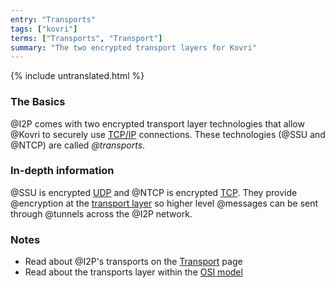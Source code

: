 ```yaml
---
entry: "Transports"
tags: ["kovri"]
terms: ["Transports", "Transport"]
summary: "The two encrypted transport layers for Kovri"
---
```


{% include untranslated.html %}
### The Basics

@I2P comes with two encrypted transport layer technologies that allow @Kovri to securely use [TCP/IP](https://en.wikipedia.org/wiki/Tcp/ip) connections. These technologies (@SSU and @NTCP) are called *@transports*.

### In-depth information

@SSU is encrypted [UDP](https://en.wikipedia.org/wiki/User_Datagram_Protocol) and @NTCP is encrypted [TCP](https://en.wikipedia.org/wiki/Transmission_Control_Protocol). They provide @encryption at the [transport layer](https://en.wikipedia.org/wiki/Transport_layer) so higher level @messages can be sent through @tunnels across the @I2P network.

### Notes

- Read about @I2P's transports on the [Transport](https://geti2p.net/en/docs/transport) page
- Read about the transports layer within the [OSI model](https://en.wikipedia.org/wiki/OSI_model)
